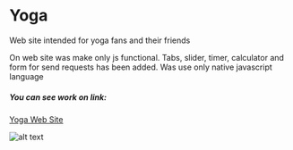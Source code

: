# Yoga
Web site intended for yoga fans and their friends

On web site was make only js functional. Tabs, slider, timer, calculator and form for send requests has been added.
Was use only native javascript language

##### You can see work on link:
[Yoga Web Site](https://voronovroman.github.io/yoga-project-js)

![alt text](https://voronovroman.github.io/yoga-project-js/img/slider_3.jpg "Yoga Web Site")
